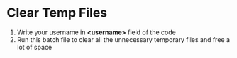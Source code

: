 # Clear Temp Files <br/>
1. Write your username in **&lt;username&gt;** field of the code <br/>
2. Run this batch file to clear all the unnecessary temporary files and free a lot of space <br/>
